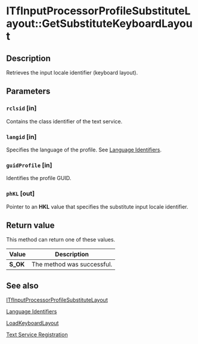 # ITfInputProcessorProfileSubstituteLayout::GetSubstituteKeyboardLayout

## Description

Retrieves the input locale identifier (keyboard layout).

## Parameters

### `rclsid` [in]

Contains the class identifier of the text service.

### `langid` [in]

Specifies the language of the profile. See [Language Identifiers](https://learn.microsoft.com/windows/desktop/Intl/language-identifiers).

### `guidProfile` [in]

Identifies the profile GUID.

### `phKL` [out]

Pointer to an **HKL** value that specifies the substitute input locale identifier.

## Return value

This method can return one of these values.

| Value | Description |
| --- | --- |
| **S_OK** | The method was successful. |

## See also

[ITfInputProcessorProfileSubstituteLayout](https://learn.microsoft.com/windows/desktop/api/msctf/nn-msctf-itfinputprocessorprofilesubstitutelayout)

[Language Identifiers](https://learn.microsoft.com/windows/desktop/Intl/language-identifiers)

[LoadKeyboardLayout](https://learn.microsoft.com/windows/desktop/api/winuser/nf-winuser-loadkeyboardlayouta)

[Text Service Registration](https://learn.microsoft.com/windows/desktop/TSF/text-service-registration)